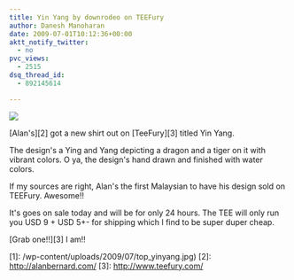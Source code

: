 ```yaml
---
title: Yin Yang by downrodeo on TEEFury
author: Danesh Manoharan
date: 2009-07-01T10:12:36+00:00
aktt_notify_twitter:
  - no
pvc_views:
  - 2515
dsq_thread_id:
  - 892145614

---
```

![](/wp-content/uploads/2009/07/top_yinyang-500x312.jpg)

[Alan's][2] got a new shirt out on [TeeFury][3] titled Yin Yang.

The design's a Ying and Yang depicting a dragon and a tiger on it with vibrant colors. O ya, the design's hand drawn and finished with water colors.

If my sources are right, Alan's the first Malaysian to have his design sold on TEEFury. Awesome!!

It's goes on sale today and will be for only 24 hours. The TEE will only run you USD 9 + USD 5+- for shipping which I find to be super duper cheap.

[Grab one!!][3] I am!!

 [1]: /wp-content/uploads/2009/07/top_yinyang.jpg)
 [2]: http://alanbernard.com/
 [3]: http://www.teefury.com/